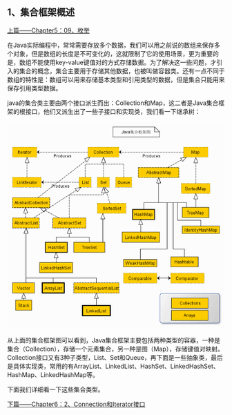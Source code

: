 ## 1、集合框架概述

[上篇——Chapter5：09、枚举](https://github.com/wmhou/java_blog/blob/master/JavaSE/Chapter5%20%E9%9D%A2%E5%90%91%E5%AF%B9%E8%B1%A1/09%E3%80%81%E6%9E%9A%E4%B8%BE.md)

在Java实际编程中，常常需要存放多个数据，我们可以用之前说的数组来保存多个对象，但是数组的长度是不可变化的，这就限制了它的使用场景，更为重要的是，数组不能使用key-value键值对的方式存储数据。为了解决这一些问题，才引入的集合的概念，集合主要用于存储其他数据，也被叫做容器类。还有一点不同于数组的特性是：数组可以用来存储基本类型和引用类型的数据，但是集合只能用来保存引用类型数据。

java的集合类主要由两个接口派生而出：Collection和Map，这二者是Java集合框架的根接口，他们又派生出了一些子接口和实现类，我们看一下继承树：

![集合框架继承树](image/1.png)

从上面的集合框架图可以看到，Java集合框架主要包括两种类型的容器，一种是集合（Collection），存储一个元素集合，另一种是图（Map），存储键值对映射。Collection接口又有3种子类型，List、Set和Queue，再下面是一些抽象类，最后是具体实现类，常用的有ArrayList、LinkedList、HashSet、LinkedHashSet、HashMap、LinkedHashMap等。

下面我们详细看一下这些集合类型。

[下篇——Chapter6：2、Connection和Iterator接口](2、Connection和Iterator接口.md)



